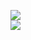 [![](https://img.shields.io/badge/Made%20With-Github%20Spray-lightgrey.svg?style=for-the-badge&logo=github)](https://github.com/Annihil/github-spray#22994)  
[![](https://i.imgur.com/2DrTn0Z.gif)](https://github.com/Annihil/github-spray)